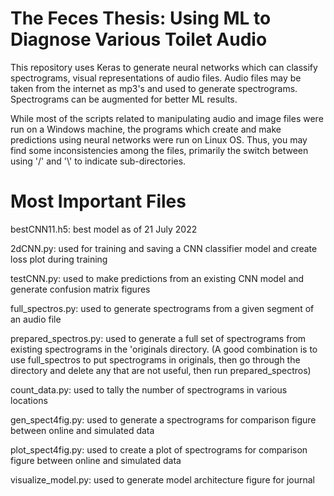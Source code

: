 # **The Feces Thesis: Using ML to Diagnose Various Toilet Audio**

This repository uses Keras to generate neural networks which can classify spectrograms, visual representations of audio files. Audio files may be taken from the internet as mp3's and used to generate spectrograms. Spectrograms can be augmented for better ML results.

While most of the scripts related to manipulating audio and image files were run on a Windows machine, the programs which create and make predictions using neural networks were run on Linux OS. Thus, you may find some inconsistencies among the files, primarily the switch between using '/' and '\\' to indicate sub-directories.

# Most Important Files

bestCNN11.h5: best model as of 21 July 2022

2dCNN.py: used for training and saving a CNN classifier model and create loss plot during training

testCNN.py: used to make predictions from an existing CNN model and generate confusion matrix figures

full_spectros.py: used to generate spectrograms from a given segment of an audio file

prepared_spectros.py: used to generate a full set of spectrograms from existing spectrograms in the 'originals directory. (A good combination is to use full_spectros to put spectrograms in originals, then go through the directory and delete any that are not useful, then run prepared_spectros)

count_data.py: used to tally the number of spectrograms in various locations

gen_spect4fig.py: used to generate a spectrograms for comparison figure between online and simulated data

plot_spect4fig.py: used to create a plot of spectrograms for comparison figure between online and simulated data

visualize_model.py: used to generate model architecture figure for journal
